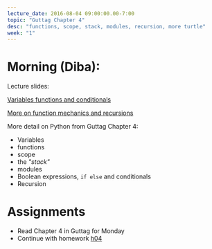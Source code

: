 ```yaml
---
lecture_date: 2016-08-04 09:00:00.00-7:00
topic: "Guttag Chapter 4"
desc: "functions, scope, stack, modules, recursion, more turtle"
week: "1"
---
```



# Morning (Diba):

Lecture slides:

[Variables functions and conditionals](https://drive.google.com/file/d/0B__7284Jee0fUHZ5MUFKLWJWVnM/view?usp=sharing)

[More on function mechanics and recursions](https://drive.google.com/file/d/0B__7284Jee0fcTZnLUdDRlh4ZVk/view?usp=sharing)

More detail on Python from Guttag Chapter 4:

* Variables
* functions
* scope
* the *"stack"*
* modules
* Boolean expressions, `if else` and conditionals
* Recursion



# Assignments

* Read Chapter 4 in Guttag for Monday
* Continue with homework [h04](/hwk/h04)

